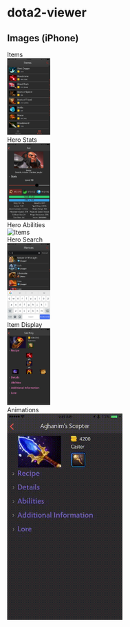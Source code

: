 # dota2-viewer
## Images (iPhone)
Items  
<img src="https://github.com/uti0mnia/dota2-viewer/blob/master/Snapshots/IMG_1079.png" alt="Items" style="width: 100px;"/>
</br>
Hero Stats
</br>
<img src="https://github.com/uti0mnia/dota2-viewer/blob/master/Snapshots/IMG_1080.png" alt="Items" style="width: 100px;"/>
</br>
Hero Abilities
</br>
<img src="https://github.com/uti0mnia/dota2-viewer/blob/master/Snapshots/IMG_1082.png" alt="Items" style="width: 100px;"/>
</br>
Hero Search
</br>
<img src="https://github.com/uti0mnia/dota2-viewer/blob/master/Snapshots/IMG_1084.png" alt="Items" style="width: 100px;"/>
</br>
Item Display
</br>
<img src="https://github.com/uti0mnia/dota2-viewer/blob/master/Snapshots/IMG_1085.png" alt="Items" style="width: 100px;"/>
</br>
Animations
</br>
![](https://github.com/uti0mnia/dota2-viewer/blob/master/Snapshots/move.gif)
